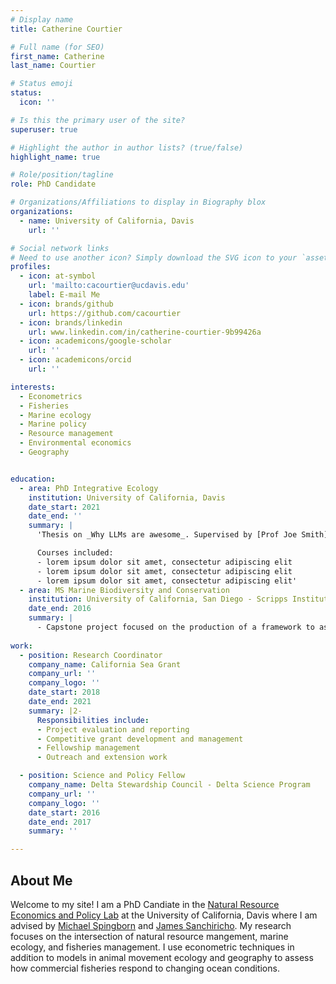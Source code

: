 ```yaml
---
# Display name
title: Catherine Courtier

# Full name (for SEO)
first_name: Catherine
last_name: Courtier

# Status emoji
status:
  icon: ''

# Is this the primary user of the site?
superuser: true

# Highlight the author in author lists? (true/false)
highlight_name: true

# Role/position/tagline
role: PhD Candidate

# Organizations/Affiliations to display in Biography blox
organizations:
  - name: University of California, Davis
    url: ''

# Social network links
# Need to use another icon? Simply download the SVG icon to your `assets/media/icons/` folder.
profiles:
  - icon: at-symbol
    url: 'mailto:cacourtier@ucdavis.edu'
    label: E-mail Me
  - icon: brands/github
    url: https://github.com/cacourtier
  - icon: brands/linkedin
    url: www.linkedin.com/in/catherine-courtier-9b99426a
  - icon: academicons/google-scholar
    url: ''
  - icon: academicons/orcid
    url: ''

interests:
  - Econometrics
  - Fisheries
  - Marine ecology
  - Marine policy
  - Resource management
  - Environmental economics
  - Geography


education:
  - area: PhD Integrative Ecology
    institution: University of California, Davis
    date_start: 2021
    date_end: ''
    summary: |
      'Thesis on _Why LLMs are awesome_. Supervised by [Prof Joe Smith](https://example.com). Presented papers at 5 IEEE conferences with the contributions being published in 2 Springer journals.

      Courses included:
      - lorem ipsum dolor sit amet, consectetur adipiscing elit
      - lorem ipsum dolor sit amet, consectetur adipiscing elit
      - lorem ipsum dolor sit amet, consectetur adipiscing elit'
  - area: MS Marine Biodiversity and Conservation
    institution: University of California, San Diego - Scripps Institution of Oceanography
    date_end: 2016
    summary: |
      - Capstone project focused on the production of a framework to assess the use and non-use values of marine species involved in multiple competing economic markets. Advised by Mark Jacobsen(https://econweb.ucsd.edu/~m3jacobs/).
      
work:
  - position: Research Coordinator
    company_name: California Sea Grant
    company_url: ''
    company_logo: ''
    date_start: 2018
    date_end: 2021
    summary: |2-
      Responsibilities include:
      - Project evaluation and reporting
      - Competitive grant development and management
      - Fellowship management
      - Outreach and extension work

  - position: Science and Policy Fellow
    company_name: Delta Stewardship Council - Delta Science Program
    company_url: ''
    company_logo: ''
    date_start: 2016
    date_end: 2017
    summary: ''

---
```


## About Me

Welcome to my site! I am a PhD Candiate in the [Natural Resource Economics and Policy Lab](https://naturepolicy.ucdavis.edu/) at the University of California, Davis where I am advised by [Michael Spingborn](https://springborn.faculty.ucdavis.edu/) and [James Sanchiricho](https://jamesnsanchirico.com/). My research focuses on the intersection of natural resource mangement, marine ecology, and fisheries management. I use econometric techniques in addition to models in animal movement ecology and geography to assess how commercial fisheries respond to changing ocean conditions. 
